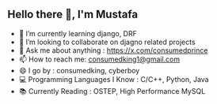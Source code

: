 ## Hello there 👋, I'm Mustafa

<!--
**ConsumedKing/ConsumedKing** is a ✨ _special_ ✨ repository because its `README.md` (this file) appears on your GitHub profile.

Here are some ideas to get you started:

- 🔭 I’m currently working on ...
- 🌱 I’m currently learning ...
- 👯 I’m looking to collaborate on ...
- 🤔 I’m looking for help with ...
- 💬 Ask me about ...
- 📫 How to reach me: ...
- 😄 Pronouns: ...
- ⚡ Fun fact: ...
-->

- 🌱 I’m currently learning django, DRF
- 👯 I’m looking to collaborate on djagno related projects
- 💬 Ask me about anything : https://x.com/consumedprince
- 📫 How to reach me: consumedking1@gmail.com
- 😄 I go by : consumedking, cyberboy
- 💻 Programming Languages I Know : C/C++, Python, Java
- 📚 Currently Reading : OSTEP, High Performance MySQL
